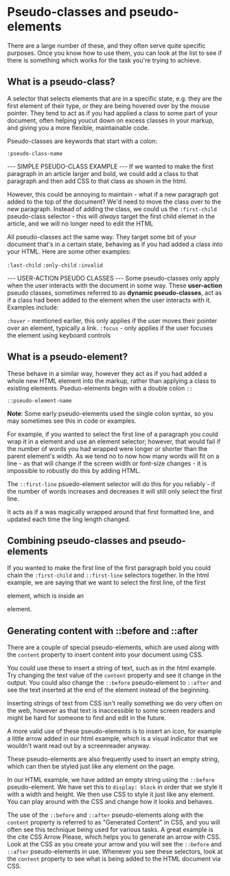 # Pseudo-classes and pseudo-elements #
There are a large number of these, and they often serve quite specific purposes. Once you know how to use them, you can look at the list to see if there is something which works for the task you're trying to achieve.

## What is a pseudo-class? ##
A selector that selects elements that are in a specific state, e.g. they are the first element of their type, or they are being hovered over by the mouse pointer. They tend to act as if you had applied a class to some part of your document, often helping youcut down on excess classes in your markup, and giving you a more flexible, maintainable code.

Pseudo-classes are keywords that start with a colon: 

`:pseudo-class-name`

--- SIMPLE PSEUDO-CLASS EXAMPLE ---
If we wanted to make the first paragraph in an article larger and bold, we could add a class to that paragraph and then add CSS to that class as shown in the html.

However, this could be annoying to maintain - what if a new paragraph got added to the top of the document? We'd need to move the class over to the new paragraph. Instead of adding the class, we could us the `:first-child` pseudo-class selector - this will *always* target the first child elemet in the article, and we will no longer need to edit the HTML

All pseudo-classes act the same way. They target some bit of your document that's in a certain state, behaving as if you had added a class into your HTML. Here are some other examples:

`:last-child`
`:only-child`
`:invalid`

--- USER-ACTION PSEUDO CLASSES ---
Some pseudo-classes only apply when the user interacts with the document in some way. These **user-action** pseudo classes, sometimes referred to as **dynamic pseudo-classes**, act as if a class had been added to the element when the user interacts with it. Examples include:

`:hover` - mentioned earlier, this only applies if the user moves their pointer over an element, typically a link.
`:focus` - only applies if the user focuses the element using keyboard controls


## What is a pseudo-element? ##
These behave in a similar way, however they act as if you had added a whole new HTML element into the markup, rather than applying a class to existing elements. Pseduo-elements begin with a double colon `::`

`::pseudo-element-name`

**Note**: Some early pseudo-elements used the single colon syntax, so you may sometimes see this in code or examples.

For example, if you wanted to select the first line of a paragraph you could wrap it in a <span> element and use an element selector; however, that would fail if the number of words you had wrapped were longer or shorter than the parent element's width. As we tend no to now how many words will fit on a line - as that will change if the screen width or font-size changes - it is impossible to robustly do this by adding HTML.

The `::first-line` psuedo-element selector will do this for you reliably - if the number of words increases and decreases it will still only select the first line.

It acts as if a <span> was magically wrapped around that first formatted line, and updated each time the ling length changed.

## Combining pseudo-classes and pseudo-elements ##
If you wanted to make the first line of the first paragraph bold you could chain the `:first-child` and `::first-line` selectors together. In the html example, we are saying that we want to select the first line, of the first <p> element, which is inside an <article> element.

## Generating content with ::before and ::after ##
There are a couple of special pseudo-elements, which are used along with the `content` property to insert content into your document using CSS.

You could use these to insert a string of text, such as in the html example. Try changing the text value of the `content` property and see it change in the output. You could also change the `::before` pseudo-element to `::after` and see the text inserted at the end of the element instead of the beginning.

Inserting strings of text from CSS isn't really something we do very often on the web, however as that text is inaccessible to some screen readers and might be hard for someone to find and edit in the future.

A more valid use of these pseudo-elements is to insert an icon, for example a little arrow added in our html example, which is a visual indicator that we wouldn't want read out by a screenreader anyway.

These pseudo-elements are also frequently used to insert an empty string, which can then be styled just like any element on the page.

In our HTML example, we have added an empty string using the `::before` pseudo-element. We have set this to `display: block` in order that we style it with a width and height. We then use CSS to style it just like any element. You can play around with the CSS and change how it looks and behaves.

The use of the `::before` and `::after` pseudo-elements along with the `content` property is referred to as "Generated Content" in CSS, and you will often see this technique being used for various tasks. A great example is the cite CSS Arrow Please, which helps you to generate an arrow with CSS. Look at the CSS as you create your arrow and you will see the `::before` and `::after` pseudo-elements in use. Whenever you see these selectors, look at the `content` property to see what is being added to the HTML document via CSS.

